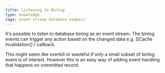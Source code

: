 ```yaml
---
title: Listening to Binlog
type: knowledge
tags: event-stream database compsci
---
```


It's possible to listen to database binlog as an event stream.
The binlog events can trigger any action based on the changed data e.g. [[Cache Invalidation]] / callback.

This might seem like overkill or wasteful if only a small subset of binlog event is of interest.
However this is an easy way of adding event handling that happens on committed record.
